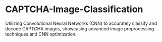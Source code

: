 # CAPTCHA-Image-Classification
Utilizing Convolutional Neural Networks (CNN) to accurately classify and decode CAPTCHA images, showcasing advanced image preprocessing techniques and CNN optimization.
